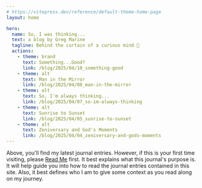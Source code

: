```yaml
---
# https://vitepress.dev/reference/default-theme-home-page
layout: home

hero:
  name: So, I was thinking...
  text: a blog by Greg Marine
  tagline: Behind the curtain of a curious mind 🤔
  actions:
    - theme: brand
      text: Something...Good?
      link: /blog/2025/04/10_something-good
    - theme: alt
      text: Man in the Mirror
      link: /blog/2025/04/08_man-in-the-mirror
    - theme: alt
      text: So, I'm always thinking...
      link: /blog/2025/04/07_so-im-always-thinking
    - theme: alt
      text: Sunrise to Sunset
      link: /blog/2025/04/05_sunrise-to-sunset
    - theme: alt
      text: Zeniversary and God's Moments
      link: /blog/2025/04/04_zeniversary-and-gods-moments
---
```


Above, you'll find my latest journal entries. However, if this is your first time visiting, please [Read Me](read-me) first. It best explains what this journal's purpose is. It will help guide you into how to read the journal entries contained in this site. Also, it best defines who I am to give some context as you read along on my journey.